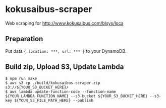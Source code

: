 # kokusaibus-scraper

Web scraping for http://www.kokusaibus.com/blsys/loca

## Preparation

Put data ``{ location: ***, url: *** }`` to your DynamoDB.

## Build zip, Upload S3, Update Lambda

```
$ npm run make
$ aws s3 cp ./build/kokusaibus-scraper.zip s3://${YOUR_S3_BUCKET_HERE}/
$ aws lambda update-function-code --function-name ${YOUR_LAMBDA_FUNCTION_NAME} --s3-bucket ${YOUR_S3_BUCKET_HERE} --s3-key ${YOUR_S3_FILE_PATH_HERE} --publish
```
